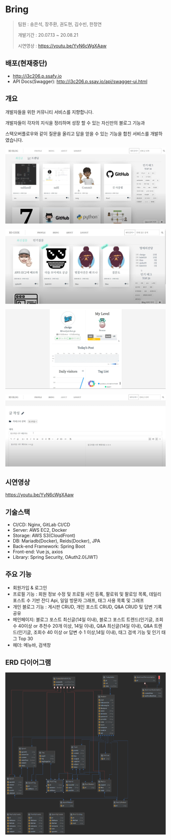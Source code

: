 # Bring
> 팀원 : 송은석, 장주환, 권도현, 김수빈, 한정연
>
> 개발기간 : 20.07.13 ~ 20.08.21
>
> 시연영상 : https://youtu.be/YyN6cWgXAaw



## 배포(현재중단)

- http://i3c206.p.ssafy.io
- API Docs(Swagger): http://i3c206.p.ssay.io/api/swagger-ui.html



## 개요

개발자들을 위한 커뮤니티 서비스를 지향합니다.

개발자들이 각자의 지식을 정리하며 성장 할 수 있는 자신만의 블로그 기능과

스택오버플로우와 같이 질문을 올리고 답을 얻을 수 있는 기능을 합친 서비스를 개발하였습니다.

![1](README.assets/1.JPG)

![2](README.assets/2-1610673824865.JPG)

![3](README.assets/3.png)

![4](README.assets/4.JPG)



## 시연영상

https://youtu.be/YyN6cWgXAaw



##  기술스택

- CI/CD: Nginx, GitLab CI/CD
- Server: AWS EC2, Docker
- Storage: AWS S3(CloudFront)
- DB: Mariadb(Docker), Reids(Docker), JPA
- Back-end Framework: Spring Boot
- Front-end: Vue js, axios
- Library: Spring Security, OAuth2.0(JWT)



## 주요 기능

- 회원가입 & 로그인
- 프로필 기능 : 회원 정보 수정 및 프로필 사진 등록, 팔로워 및 팔로잉 목록, 데일리 포스트 수 기반 잔디 Api, 일일 방문자 그래프, 태그 사용 목록 및 그래프
- 개인 블로그 기능 : 게시판 CRUD, 개인 포스트 CRUD, Q&A CRUD 및 답변 기록 공유
- 메인페이지: 블로그 포스트 최신글(14일 이내), 블로그 포스트 트렌드(인기글, 조회수 40이상 or 추천수 20개 이상, 14일 이내), Q&A 최신글(14일 이내), Q&A 트렌드(인기글, 조회수 40 이상 or 답변 수 1 이상,14일 이내), 태그 검색 기능 및 인기 태그 Top 30
- 헤더: 메뉴바, 검색창



##  ERD 다이어그램

![ERD_Diagram](README.assets/ERD_Diagram.PNG)